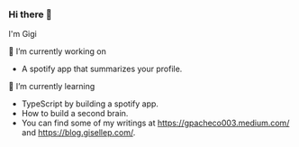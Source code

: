 ### Hi there 👋
I'm Gigi

🔭 I’m currently working on 
- A spotify app that summarizes your profile.

🌱 I’m currently learning
- TypeScript by building a spotify app.
- How to build a second brain.
- You can find some of my writings at https://gpacheco003.medium.com/ and https://blog.gisellep.com/.

<!--
**giggi1226/giggi1226** is a ✨ _special_ ✨ repository because its `README.md` (this file) appears on your GitHub profile.

Here are some ideas to get you started:

- 🔭 I’m currently working on ...
- 🌱 I’m currently learning ...
- 👯 I’m looking to collaborate on ...
- 🤔 I’m looking for help with ...
- 💬 Ask me about ...
- 📫 How to reach me: ...
- 😄 Pronouns: ...
- ⚡ Fun fact: ...
-->
